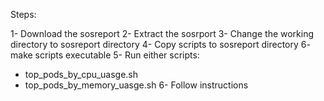 Steps:

1- Download the sosreport
2- Extract the sosrport
3- Change the working directory to sosreport directory
4- Copy scripts to sosreport directory
6- make scripts executable
5- Run either scripts:
 - top_pods_by_cpu_uasge.sh
 - top_pods_by_memory_uasge.sh
6- Follow instructions
